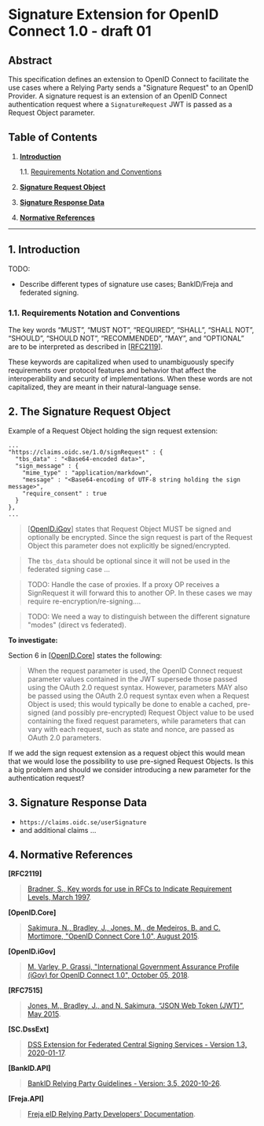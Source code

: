 # Signature Extension for OpenID Connect 1.0 - draft 01

## Abstract

This specification defines an extension to OpenID Connect to facilitate the use cases where a Relying Party sends a "Signature Request" to an OpenID Provider. A signature request is an extension of an OpenID Connect authentication request where a `SignatureRequest` JWT is passed as a Request Object parameter.


## Table of Contents

1. [**Introduction**](#introduction)

    1.1. [Requirements Notation and Conventions](#requirements-notation-and-conventions)

2. [**Signature Request Object**](#signature-request-object)

3. [**Signature Response Data**](#signature-response-data)

4. [**Normative References**](#normative-references)

---

<a name="introduction"></a>
## 1. Introduction

TODO: 

- Describe different types of signature use cases; BankID/Freja and federated signing.

<a name="requirements-notation-and-conventions"></a>
### 1.1. Requirements Notation and Conventions

The key words “MUST”, “MUST NOT”, “REQUIRED”, “SHALL”, “SHALL NOT”, “SHOULD”, “SHOULD NOT”, “RECOMMENDED”, “MAY”, and “OPTIONAL” are to be interpreted as described in \[[RFC2119](#rfc2119)\].

These keywords are capitalized when used to unambiguously specify requirements over protocol features and behavior that affect the interoperability and security of implementations. When these words are not capitalized, they are meant in their natural-language sense.

<a name="the-signature-request-object"></a>
## 2. The Signature Request Object

Example of a Request Object holding the sign request extension:

```
...
"https://claims.oidc.se/1.0/signRequest" : {
  "tbs_data" : "<Base64-encoded data>",
  "sign_message" : {
    "mime_type" : "application/markdown",
    "message" : "<Base64-encoding of UTF-8 string holding the sign message>",
    "require_consent" : true
  }
},
...
```

> \[[OpenID.iGov](#openid-igov)\] states that Request Object MUST be signed and optionally be encrypted. Since the sign request is part of the Request Object this parameter does not explicitly be signed/encrypted.

> The `tbs_data` should be optional since it will not be used in the federated signing case ...

> TODO: Handle the case of proxies. If a proxy OP receives a SignRequest it will forward this to another OP. In these cases we may require re-encryption/re-signing....

> TODO: We need a way to distinguish between the different signature "modes" (direct vs federated).

**To investigate:**

Section 6 in \[[OpenID.Core](#openid-core)\] states the following:

> When the request parameter is used, the OpenID Connect request parameter values contained in the JWT supersede those passed using the OAuth 2.0 request syntax. However, parameters MAY also be passed using the OAuth 2.0 request syntax even when a Request Object is used; this would typically be done to enable a cached, pre-signed (and possibly pre-encrypted) Request Object value to be used containing the fixed request parameters, while parameters that can vary with each request, such as state and nonce, are passed as OAuth 2.0 parameters.

If we add the sign request extension as a request object this would mean that we would lose the possibility to use pre-signed Request Objects. Is this a big problem and should we consider introducing a new parameter for the authentication request? 



<a name="signature-response-data"></a>
## 3. Signature Response Data

- `https://claims.oidc.se/userSignature`
- and additional claims ...

<a name="normative-references"></a>
## 4. Normative References

<a name="rfc2119"></a>
**\[RFC2119\]**
> [Bradner, S., Key words for use in RFCs to Indicate Requirement Levels, March 1997](https://www.ietf.org/rfc/rfc2119.txt).

<a name="openid-core"></a>
**\[OpenID.Core\]**
> [Sakimura, N., Bradley, J., Jones, M., de Medeiros, B. and C. Mortimore, "OpenID Connect Core 1.0", August 2015](https://openid.net/specs/openid-connect-core-1_0.html).

<a name="openid-igov"></a>
**\[OpenID.iGov\]**
> [M. Varley, P. Grassi, "International Government Assurance Profile (iGov) for OpenID Connect 1.0", October 05, 2018](https://openid.net/specs/openid-igov-openid-connect-1_0.html).

<a name="rfc7515"></a>
**\[RFC7515\]**
> [Jones, M., Bradley, J., and N. Sakimura, “JSON Web Token (JWT)”, May 2015](https://tools.ietf.org/html/rfc7515).

<a name="sc-dssext"></a>
**\[SC.DssExt\]**
> [DSS Extension for Federated Central Signing Services - Version 1.3, 2020-01-17](https://docs.swedenconnect.se/technical-framework/latest/09_-_DSS_Extension_for_Federated_Signing_Services.html).

<a name="bankid-api"></a>
**\[BankID.API\]**
> [BankID Relying Party Guidelines - Version: 3.5, 2020-10-26](https://www.bankid.com/assets/bankid/rp/bankid-relying-party-guidelines-v3.5.pdf).

<a name="freja-api"></a>
**\[Freja.API\]**
> [Freja eID Relying Party Developers' Documentation](https://frejaeid.com/rest-api/Freja%20eID%20Relying%20Party%20Developers'%20Documentation.html).

